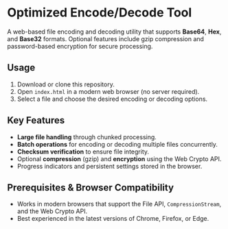 # Optimized Encode/Decode Tool

A web-based file encoding and decoding utility that supports **Base64**, **Hex**, and **Base32** formats. Optional features include gzip compression and password-based encryption for secure processing.

## Usage

1. Download or clone this repository.
2. Open `index.html` in a modern web browser (no server required).
3. Select a file and choose the desired encoding or decoding options.

## Key Features

- **Large file handling** through chunked processing.
- **Batch operations** for encoding or decoding multiple files concurrently.
- **Checksum verification** to ensure file integrity.
- Optional **compression** (gzip) and **encryption** using the Web Crypto API.
- Progress indicators and persistent settings stored in the browser.

## Prerequisites & Browser Compatibility

- Works in modern browsers that support the File API, `CompressionStream`, and the Web Crypto API.
- Best experienced in the latest versions of Chrome, Firefox, or Edge.

